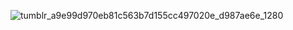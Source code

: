 






![tumblr_a9e99d970eb81c563b7d155cc497020e_d987ae6e_1280](https://github.com/user-attachments/assets/52c2706f-41a5-4362-b9cd-377868d26c7c)









         
